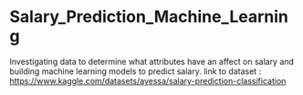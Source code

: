 # Salary_Prediction_Machine_Learning
Investigating data to determine what attributes have an affect on salary and building machine learning models to predict salary. link to dataset : https://www.kaggle.com/datasets/ayessa/salary-prediction-classification
